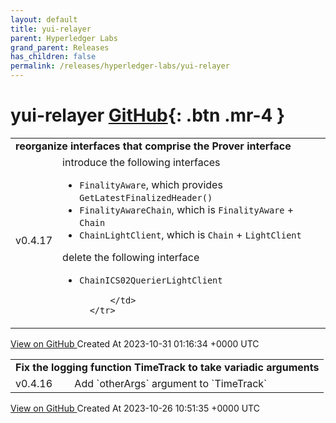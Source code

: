 ```yaml
---
layout: default
title: yui-relayer
parent: Hyperledger Labs
grand_parent: Releases
has_children: false
permalink: /releases/hyperledger-labs/yui-relayer
---
```


# yui-relayer <span class="fs-3 right-align">[GitHub](https://github.com/hyperledger-labs/yui-relayer){: .btn .mr-4 }</span>


<div>
    <table>
        <tr>
            <td colspan="2">
                <b>
                    reorganize interfaces that comprise the Prover interface
                </b>
            </td>
        </tr>
        <tr>
            <td>
                <span class="chip">
                    v0.4.17
                </span>
            </td>
            <td>
                introduce the following interfaces

- `FinalityAware`, which provides `GetLatestFinalizedHeader()`
- `FinalityAwareChain`, which is `FinalityAware` + `Chain`
- `ChainLightClient`, which is `Chain` + `LightClient`

delete the following interface

- `ChainICS02QuerierLightClient`

            </td>
        </tr>
    </table>
    <a href="https://github.com/hyperledger-labs/yui-relayer/releases/tag/v0.4.17" class=".btn">
        View on GitHub
    </a>
    <span class="right-align">
        Created At 2023-10-31 01:16:34 +0000 UTC
    </span>
</div>

<div>
    <table>
        <tr>
            <td colspan="2">
                <b>
                    Fix the logging function TimeTrack to take variadic arguments
                </b>
            </td>
        </tr>
        <tr>
            <td>
                <span class="chip">
                    v0.4.16
                </span>
            </td>
            <td>
                Add `otherArgs` argument to `TimeTrack`
            </td>
        </tr>
    </table>
    <a href="https://github.com/hyperledger-labs/yui-relayer/releases/tag/v0.4.16" class=".btn">
        View on GitHub
    </a>
    <span class="right-align">
        Created At 2023-10-26 10:51:35 +0000 UTC
    </span>
</div>

